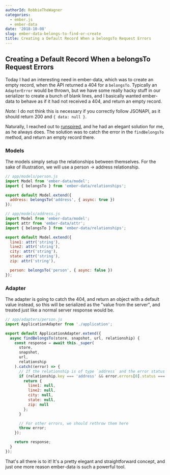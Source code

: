 ```yaml
---
authorId: RobbieTheWagner
categories:
  - ember.js
  - ember-data
date: '2018-10-08'
slug: ember-data-belongs-to-find-or-create
title: Creating a Default Record When a belongsTo Request Errors
---
```


## Creating a Default Record When a belongsTo Request Errors

Today I had an interesting need in ember-data, which was to create an empty
record, when the API returned a 404 for a `belongsTo`. Typically an
`AdapterError` would be thrown, but we have some really hacky stuff in our
serializer to create a bunch of blank lines, and I basically wanted ember-data
to behave as if it had not received a 404, and return an empty record.

_Note:_ I do not think this is necessary if you correctly follow JSONAPI, as it
should return 200 and `{ data: null }`.

Naturally, I reached out to [runspired](https://twitter.com/Runspired), and he
had an elegant solution for me, as he always does. The solution was to catch the
error in the `findBelongsTo` method, and return an empty record there.

### Models

The models simply setup the relationships between themselves. For the sake of
illustration, we will use a person -> address relationship.

```js
// app/models/person.js
import Model from 'ember-data/model';
import { belongsTo } from 'ember-data/relationships';

export default Model.extend({
  address: belongsTo('address', { async: true })
});
```

```js
// app/models/address.js
import Model from 'ember-data/model';
import attr from 'ember-data/attr';
import { belongsTo } from 'ember-data/relationships';

export default Model.extend({
  line1: attr('string'),
  line2: attr('string'),
  city: attr('string'),
  state: attr('string'),
  zip: attr('string'),

  person: belongsTo('person', { async: false })
});
```

### Adapter

The adapter is going to catch the 404, and return an object with a default value
instead, so this will be serialized as the "value from the server", and treated
just like a normal server response would be.

```js
// app/adapters/person.js
import ApplicationAdapter from './application';

export default ApplicationAdapter.extend({
  async findBelongsTo(store, snapshot, url, relationship) {
    const response = await this._super(
      store,
      snapshot,
      url,
      relationship
    ).catch((error) => {
      // If the relationship is of type `address` and the error status is 404, return an empty object
      if (relationship.key === 'address' && error.errors[0].status === '404') {
        return {
          line1: null,
          line2: null,
          city: null,
          state: null,
          zip: null
        };
      }

      // For other errors, we should rethrow them here
      throw error;
    });

    return response;
  }
});
```

That's all there is to it! It's a pretty elegant and straightforward concept,
and just one more reason ember-data is such a powerful tool.
